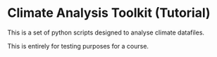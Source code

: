 # Climate Analysis Toolkit (Tutorial)

This is a set of python scripts designed to analyse climate datafiles.

This is entirely for testing purposes for a course.
